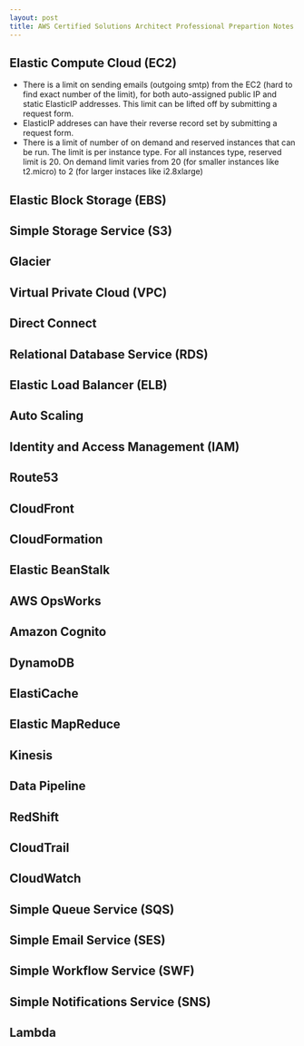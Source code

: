 ```yaml
---
layout: post
title: AWS Certified Solutions Architect Professional Prepartion Notes
---
```


## Elastic Compute Cloud (EC2)

- There is a limit on sending emails (outgoing smtp) from the EC2 (hard to find exact number of the limit), for both auto-assigned public IP and static ElasticIP addresses. This limit can be lifted off by submitting a request form.
- ElasticIP addreses can have their reverse record set by submitting a request form.
- There is a limit of number of on demand and reserved instances that can be run. The limit is per instance type. For all instances type, reserved limit is 20. On demand limit varies from 20 (for smaller instances like t2.micro) to 2 (for larger instaces like i2.8xlarge)


## Elastic Block Storage (EBS)

## Simple Storage Service (S3)

## Glacier

## Virtual Private Cloud (VPC)

## Direct Connect

## Relational Database Service (RDS)

## Elastic Load Balancer (ELB)

## Auto Scaling

## Identity and Access Management (IAM)

## Route53

## CloudFront

## CloudFormation

## Elastic BeanStalk

## AWS OpsWorks

## Amazon Cognito

## DynamoDB

## ElastiCache

## Elastic MapReduce

## Kinesis

## Data Pipeline

## RedShift

## CloudTrail

## CloudWatch 

## Simple Queue Service (SQS)

## Simple Email Service (SES)

## Simple Workflow Service (SWF)

## Simple Notifications Service (SNS)

## Lambda 
